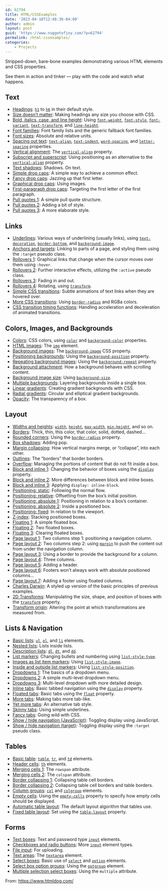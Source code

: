 ```yaml
---
id: 62794
title: HTML/CSSExamples
date: '2023-04-18T12:48:36-04:00'
author: admin
layout: post
guid: 'https://www.nuggetofjoy.com/?p=62794'
permalink: /html-cssexamples/
categories:
    - Projects
---
```


Stripped-down, bare-bone examples demonstrating various HTML elements and CSS properties.

See them in action and tinker — play with the code and watch what happens.

## Text

- [Headings](https://www.htmldog.com/examples/headings1/): [`h1`](https://www.htmldog.com/references/html/tags/h1h2h3h4h5h6/) to [`h6`](https://www.htmldog.com/references/html/tags/h1h2h3h4h5h6/) in their default style.
- [Size doesn’t matter](https://www.htmldog.com/examples/headings2/): Making headings any size you choose with CSS.
- [Bold, italics, case, and line height](https://www.htmldog.com/examples/case/): Using [`font-weight`](https://www.htmldog.com/references/css/properties/font-weight/), [`font-style`](https://www.htmldog.com/references/css/properties/font-style/), [`font-variant`](https://www.htmldog.com/references/css/properties/font-variant/), [`text-transform`](https://www.htmldog.com/references/css/properties/text-transform/), and [`line-height`](https://www.htmldog.com/references/css/properties/line-height/).
- [Font families](https://www.htmldog.com/examples/fontfamilies/): Font family lists and the generic fallback font families.
- [Font sizes](https://www.htmldog.com/examples/fontsizes/): Absolute and relative units.
- [Spacing out text](https://www.htmldog.com/examples/textalign/): [`text-align`](https://www.htmldog.com/references/css/properties/text-align/), [`text-indent`](https://www.htmldog.com/references/css/properties/text-indent/), [`word-spacing`](https://www.htmldog.com/references/css/properties/word-spacing/), and [`letter-spacing`](https://www.htmldog.com/references/css/properties/letter-spacing/) properties.
- [Vertical alignment](https://www.htmldog.com/examples/verticalalign/): The [`vertical-align`](https://www.htmldog.com/references/css/properties/vertical-align/) property.
- [Subscript and superscript](https://www.htmldog.com/examples/superscript/): Using positioning as an alternative to the [`vertical-align`](https://www.htmldog.com/references/css/properties/vertical-align/) property.
- [Text shadows](https://www.htmldog.com/examples/textshadows/): Shadows. On text.
- [Simple drop caps](https://www.htmldog.com/examples/dropcaps1/): A simple way to achieve a common effect.
- [Fancy drop caps](https://www.htmldog.com/examples/dropcapsFancy/): Jazzing up that first letter.
- [Graphical drop caps](https://www.htmldog.com/examples/dropcapsGraphical/): Using images.
- [First-paragraph drop caps](https://www.htmldog.com/examples/dropcaps3/): Targeting the first letter of the first paragraph.
- [Pull quotes 1](https://www.htmldog.com/examples/pullquotes1/): A simple pull quote structure.
- [Pull quotes 2](https://www.htmldog.com/examples/pullquotes2/): Adding a bit of style.
- [Pull quotes 3](https://www.htmldog.com/examples/pullquotes3/): A more elaborate style.

## Links

- [Underlines](https://www.htmldog.com/examples/underlines/): Various ways of underlining (usually links), using [`text-decoration`](https://www.htmldog.com/references/css/properties/text-decoration/), [`border-bottom`](https://www.htmldog.com/references/css/properties/border-bottom/), and [`background-image`](https://www.htmldog.com/references/css/properties/background-image/).
- [Anchors and targets](https://www.htmldog.com/examples/target/): Linking to parts of a page, and styling them using the `:target` pseudo class.
- [Rollovers 1](https://www.htmldog.com/examples/rollovers1/): Graphical links that change when the cursor moves over them using `:hover`.
- [Rollovers 2](https://www.htmldog.com/examples/rollovers2/): Further interactive effects, utilizing the `:active` pseudo class.
- [Rollovers 3](https://www.htmldog.com/examples/rollovers3/): Fading in and out.
- [Rollovers 4](https://www.htmldog.com/examples/rollovers4/): Rotating, using [`transform`](https://www.htmldog.com/references/css/properties/transform/).
- [Simple CSS transitions](https://www.htmldog.com/examples/transitions1/): Subtle animations of text links when they are hovered over.
- [More CSS transitions](https://www.htmldog.com/examples/transitions2/): Using [`border-radius`](https://www.htmldog.com/references/css/properties/border-radius/) and RGBa colors.
- [CSS transition timing functions](https://www.htmldog.com/examples/transitions3/): Handling acceleration and deceleration of animated transitions.

## Colors, Images, and Backgrounds

- [Colors](https://www.htmldog.com/examples/colors/): CSS colors, using [`color`](https://www.htmldog.com/references/css/properties/color/) and [`background-color`](https://www.htmldog.com/references/css/properties/background-color/) properties.
- [HTML images](https://www.htmldog.com/examples/images1/): The [`img`](https://www.htmldog.com/references/html/tags/img/) element.
- [Background images](https://www.htmldog.com/examples/images2/): The [`background-image`](https://www.htmldog.com/references/css/properties/background-image/) CSS property.
- [Positioning backgrounds](https://www.htmldog.com/examples/background-position/): Using the [`background-position`](https://www.htmldog.com/references/css/properties/background-position/) property.
- [Repeating background images](https://www.htmldog.com/examples/background-repeat/): Using the [`background-repeat`](https://www.htmldog.com/references/css/properties/background-repeat/) property.
- [Background attachment](https://www.htmldog.com/examples/background-attachment/): How a background behaves with scrolling content.
- [Background image size](https://www.htmldog.com/examples/background-size/): Using [`background-size`](https://www.htmldog.com/references/css/properties/background-size/).
- [Multiple backgrounds](https://www.htmldog.com/examples/multiplebackgrounds/): Layering backgrounds inside a single box.
- [Linear gradients](https://www.htmldog.com/examples/gradients1/): Creating gradient backgrounds with CSS.
- [Radial gradients](https://www.htmldog.com/examples/gradients2/): Circular and elliptical gradient backgrounds.
- [Opacity](https://www.htmldog.com/examples/opacity/): The transparency of a box.

## Layout

- [Widths and heights](https://www.htmldog.com/examples/widthsheights/): [`width`](https://www.htmldog.com/references/css/properties/width/), [`height`](https://www.htmldog.com/references/css/properties/height/), [`max-width`](https://www.htmldog.com/references/css/properties/max-width/), [`min-height`](https://www.htmldog.com/references/css/properties/min-height/), and so on.
- [Borders](https://www.htmldog.com/examples/borders/): Thick, thin, this color, that color, solid, dotted, dashed…
- [Rounded corners](https://www.htmldog.com/examples/borderradius/): Using the [`border-radius`](https://www.htmldog.com/references/css/properties/border-radius/) property.
- [Box shadows](https://www.htmldog.com/examples/boxshadows/): Adding pop.
- [Margin collapsing](https://www.htmldog.com/examples/margincollapse/): How vertical margins merge, or “collapse”, into each other.
- [Outlines](https://www.htmldog.com/examples/outlines/): The “borders” that border borders.
- [Overflow](https://www.htmldog.com/examples/overflow/): Managing the portions of content that do not fit inside a box.
- [Block and inline 1](https://www.htmldog.com/examples/blockinline1/): Changing the behavior of boxes using the [`display`](https://www.htmldog.com/references/css/properties/display/) property.
- [Block and inline 2](https://www.htmldog.com/examples/blockinline2/): More differences between block and inline boxes.
- [Block and inline 3](https://www.htmldog.com/examples/blockinline3/): Applying `display: inline-block`.
- [Positioning: static](https://www.htmldog.com/examples/positioning1/): Following the normal flow.
- [Positioning: relative](https://www.htmldog.com/examples/positioning2/): Offsetting from the box’s initial position.
- [Positioning: absolute 1](https://www.htmldog.com/examples/positioning3/): Positioning in relation to a box’s container.
- [Positioning: absolute 2](https://www.htmldog.com/examples/positioning4/): Inside a positioned box.
- [Positioning: fixed](https://www.htmldog.com/examples/positioning5/): In relation to the viewport.
- [Z-index](https://www.htmldog.com/examples/z-index/): Stacking positioned boxes.
- [Floating 1](https://www.htmldog.com/examples/float1/): A simple floated box.
- [Floating 2](https://www.htmldog.com/examples/float2/): Two floated boxes.
- [Floating 3](https://www.htmldog.com/examples/float3/): Clearing floated boxes.
- [Page layout 1](https://www.htmldog.com/examples/pagelayout1/): Two columns step 1: positioning a navigation column.
- [Page layout 2](https://www.htmldog.com/examples/pagelayout2/): Two columns step 2: using [`margin`](https://www.htmldog.com/references/css/properties/margin/) to push the content out from under the navigation column.
- [Page layout 3](https://www.htmldog.com/examples/pagelayout3/): Using a border to provide the background for a column.
- [Page layout 4](https://www.htmldog.com/examples/pagelayout4/): Three columns.
- [Page layout 5](https://www.htmldog.com/examples/pagelayout5/): Adding a header.
- [Page layout 6](https://www.htmldog.com/examples/pagelayout6/): Footers won’t always work with absolute positioned columns…
- [Page layout 7](https://www.htmldog.com/examples/pagelayout7/): Adding a footer using floated columns.
- [Charles Darwin](https://www.htmldog.com/examples/darwin/): A styled up version of the basic principles of previous examples.
- [2D Transforms](https://www.htmldog.com/examples/transforms/): Manipulating the size, shape, and position of boxes with the [`transform`](https://www.htmldog.com/references/css/properties/transform/) property.
- [Transform origin](https://www.htmldog.com/examples/transform-origin/): Altering the point at which transformations are measured from.

## Lists &amp; Navigation

- [Basic lists](https://www.htmldog.com/examples/lists1/): [`ul`](https://www.htmldog.com/references/html/tags/ul/), [`ol`](https://www.htmldog.com/references/html/tags/ol/), and [`li`](https://www.htmldog.com/references/html/tags/li/) elements.
- [Nested lists](https://www.htmldog.com/examples/lists2/): Lists inside lists.
- [Description lists](https://www.htmldog.com/examples/lists3/): [`dl`](https://www.htmldog.com/references/html/tags/dl/), [`dt`](https://www.htmldog.com/references/html/tags/dt/), and [`dd`](https://www.htmldog.com/references/html/tags/dd/).
- [List markers](https://www.htmldog.com/examples/lists4/): Changing bullets and numbering using [`list-style-type`](https://www.htmldog.com/references/css/properties/list-style-type/).
- [Images as list item markers](https://www.htmldog.com/examples/list-style-image/): Using [`list-style-image`](https://www.htmldog.com/references/css/properties/list-style-image/).
- [Inside and outside list markers](https://www.htmldog.com/examples/lists5/): Using [`list-style-position`](https://www.htmldog.com/references/css/properties/list-style-position/).
- [Dropdowns 1](https://www.htmldog.com/examples/dropdowns1/): The basics of a dropdown menu.
- [Dropdowns 2](https://www.htmldog.com/examples/dropdowns2/): A simple multi-level dropdown menu.
- [Dropdowns 3](https://www.htmldog.com/examples/dropdowns3/): Multi-level dropdown with more detailed design.
- [Inline tabs](https://www.htmldog.com/examples/tabs1/): Basic tabbed navigation using the [`display`](https://www.htmldog.com/references/css/properties/display/) property.
- [Floated tabs](https://www.htmldog.com/examples/tabs2/): Basic tabs using the [`float`](https://www.htmldog.com/references/css/properties/float/) property.
- [More tabs](https://www.htmldog.com/examples/tabs3/): Making tabs more tab-like.
- [Yet more tabs](https://www.htmldog.com/examples/tabs4/): An alternative tab style.
- [Skinny tabs](https://www.htmldog.com/examples/tabs5/): Using simple underlines.
- [Fancy tabs](https://www.htmldog.com/examples/tabs7/): Going wild with CSS.
- [Show / hide navigation (JavaScript)](https://www.htmldog.com/examples/showhide1/): Toggling display using JavaScript.
- [Show / hide navigation (target)](https://www.htmldog.com/examples/showhide2/): Toggling display using the `:target` pseudo class.

## Tables

- [Basic table](https://www.htmldog.com/examples/basictable/): [`table`](https://www.htmldog.com/references/html/tags/table/), [`tr`](https://www.htmldog.com/references/html/tags/tr/), and [`td`](https://www.htmldog.com/references/html/tags/td/) elements.
- [Header cells](https://www.htmldog.com/examples/headercells/): [`th`](https://www.htmldog.com/references/html/tags/th/) elements.
- [Merging cells 1](https://www.htmldog.com/examples/rowspan/): The `rowspan` attribute.
- [Merging cells 2](https://www.htmldog.com/examples/colspan/): The `colspan` attribute.
- [Border collapsing 1](https://www.htmldog.com/examples/bordercollapse1/): Collapsing table cell borders.
- [Border collapsing 2](https://www.htmldog.com/examples/bordercollapse2/): Collapsing table cell borders and table borders.
- [Column groups](https://www.htmldog.com/examples/colgroup/): [`col`](https://www.htmldog.com/references/html/tags/col/) and [`colgroup`](https://www.htmldog.com/references/html/tags/colgroup/) elements.
- [Empty cells](https://www.htmldog.com/examples/emptycells/): Using the [`empty-cells`](https://www.htmldog.com/references/css/properties/empty-cells/) property to specify how empty cells should be displayed.
- [Automatic table layout](https://www.htmldog.com/examples/tablelayout1/): The default layout algorithm that tables use.
- [Fixed table layout](https://www.htmldog.com/examples/tablelayout2/): Set using the [`table-layout`](https://www.htmldog.com/references/css/properties/table-layout/) property.

## Forms

- [Text boxes](https://www.htmldog.com/examples/inputtextboxes/): Text and password type [`input`](https://www.htmldog.com/references/html/tags/input/) elements.
- [Checkboxes and radio buttons](https://www.htmldog.com/examples/inputcheckboxes/): More [`input`](https://www.htmldog.com/references/html/tags/input/) element types.
- [File input](https://www.htmldog.com/examples/inputfile/): For uploading.
- [Text areas](https://www.htmldog.com/examples/textarea/): The [`textarea`](https://www.htmldog.com/references/html/tags/textarea/) element.
- [Select boxes](https://www.htmldog.com/examples/select1/): Basic use of [`select`](https://www.htmldog.com/references/html/tags/select/) and [`option`](https://www.htmldog.com/references/html/tags/option/) elements.
- [Select box option groups](https://www.htmldog.com/examples/select2/): Using the [`optgroup`](https://www.htmldog.com/references/html/tags/optgroup/) element.
- [Multiple selection select boxes](https://www.htmldog.com/examples/select3/): Using the `multiple` attribute.

From: <https://www.htmldog.com/>